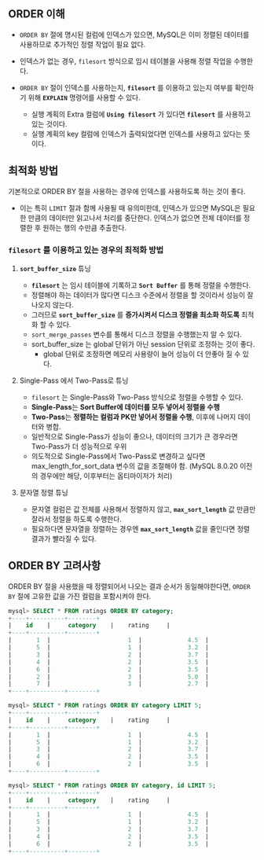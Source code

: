 ## ORDER 이해

- `ORDER BY` 절에 명시된 컬럼에 인덱스가 있으면, MySQL은 이미 정렬된 데이터를 사용하므로 추가적인 정렬 작업이 필요 없다.

- 인덱스가 없는 경우, `filesort` 방식으로 임시 테이블을 사용해 정렬 작업을 수행한다.

- `ORDER BY` 절이 인덱스를 사용하는지, **`filesort`** 를 이용하고 있는지 여부를 확인하기 위해 **`EXPLAIN`** 명령어를 사용할 수 있다.
	- 실행 계획의 Extra 컬럼에 **`Using filesort`** 가 있다면 **`filesort`** 를 사용하고 있는 것이다.
	- 실행 계획의 key 컬럼에 인덱스가 출력되었다면 인덱스를 사용하고 있다는 뜻이다.

## 최적화 방법

기본적으로 ORDER BY 절을 사용하는 경우에 인덱스를 사용하도록 하는 것이 좋다.
- 이는 특히 `LIMIT` 절과 함께 사용될 때 유의미한데, 인덱스가 있으면 MySQL은 필요한 만큼의 데이터만 읽고나서 처리를 중단한다. 인덱스가 없으면 전체 데이터를 정렬한 후 원하는 행의 수만큼 추출한다.

### **`filesort`** 를 이용하고 있는 경우의 최적화 방법
1. **`sort_buffer_size`** 튜닝
	- **`filesort`** 는 임시 테이블에 기록하고 **`Sort Buffer`** 를 통해 정렬을 수행한다.
	- 정렬해야 하는 데이터가 많다면 디스크 수준에서 정렬을 할 것이라서 성능이 잘 나오지 않는다.
	- 그러므로 **`sort_buffer_size`** 를 **증가시켜서 디스크 정렬을 최소화 하도록** 최적화 할 수 있다.
	- `sort_merge_passes` 변수를 통해서 디스크 정렬을 수행했는지 알 수 있다.
	- sort_buffer_size 는 global 단위가 아닌 session 단위로 조정하는 것이 좋다.
		- global 단위로 조정하면 메모리 사용량이 늘어 성능이 더 안좋아 질 수 있다.

2. Single-Pass 에서 Two-Pass로 튜닝
	- `filesort` 는 Single-Pass와 Two-Pass 방식으로 정렬을 수행할 수 있다.
	- **Single-Pass**는 **Sort Buffer에 데이터를 모두 넣어서 정렬을 수행**
	- **Two-Pass**는 **정렬하는 컬럼과 PK만 넣어서 정렬을 수행**, 이후에 나머지 데이터와 병합.
	- 일반적으로 Single-Pass가 성능이 좋으나, 데이터의 크기가 큰 경우라면 Two-Pass가 더 성능적으로 우위
	- 의도적으로 Single-Pass에서 Two-Pass로 변경하고 싶다면 max_length_for_sort_data 변수의 값을 조절해야 함. (MySQL 8.0.20 이전의 경우에만 해당, 이후부터는 옵티마이저가 처리)

3. 문자열 정렬 튜닝
	- 문자열 컬럼은 값 전체를 사용해서 정렬하지 않고, **`max_sort_length`** 값 만큼만 잘라서 정렬을 하도록 수행한다.
	- 필요하다면 문자열을 정렬하는 경우엔 **`max_sort_length`** 값을 줄인다면 정렬 결과가 빨라질 수 있다.

## ORDER BY 고려사항

ORDER BY 절을 사용했을 때 정렬되어서 나오는 결과 순서가 동일해야한다면, `ORDER BY` 절에 고유한 값을 가진 컬럼을 포함시켜야 한다.

```sql
mysql> SELECT * FROM ratings ORDER BY category;
+----+----------+--------+
|    id    |     category    |    rating     |
+----+----------+--------+
|       1  |                      1  |             4.5  |
|       5  |                      1  |             3.2  |
|       3  |                      2  |             3.7  |
|       4  |                      2  |             3.5  |
|       6  |                      2  |             3.5  |
|       2  |                      3  |             5.0  |
|       7  |                      3  |             2.7  |
+----+----------+--------+

mysql> SELECT * FROM ratings ORDER BY category LIMIT 5;
+----+----------+--------+
|    id    |     category    |    rating     |
+----+----------+--------+
|       1  |                      1  |             4.5  |
|       5  |                      1  |             3.2  |
|       3  |                      2  |             3.7  |
|       4  |                      2  |             3.5  |
|       6  |                      2  |             3.5  |
+----+----------+--------+
```

```sql
mysql> SELECT * FROM ratings ORDER BY category, id LIMIT 5;
+----+----------+--------+
|    id    |     category    |    rating     |
+----+----------+--------+
|       1  |                      1  |             4.5  |
|       5  |                      1  |             3.2  |
|       3  |                      2  |             3.7  |
|       4  |                      2  |             3.5  |
|       6  |                      2  |             3.5  |
+----+----------+--------+
```